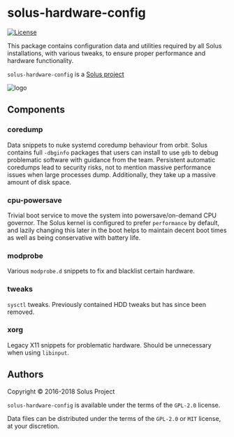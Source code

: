 # solus-hardware-config

[![License](https://img.shields.io/badge/License-GPL%202.0-blue.svg)](https://opensource.org/licenses/GPL-2.0)

This package contains configuration data and utilities required by all Solus installations, with various tweaks, to ensure proper performance and hardware functionality.

`solus-hardware-config` is a [Solus project](https://getsol.us/)

![logo](https://build.getsol.us/logo.png)

## Components

### coredump

Data snippets to nuke systemd coredump behaviour from orbit. Solus contains full `-dbginfo` packages that users can install to use `gdb` to debug problematic software with guidance from the team. Persistent automatic coredumps lead to security risks, not to mention massive performance issues when large processes dump. Additionally, they take up a massive amount of disk space.

### cpu-powersave

Trivial boot service to move the system into powersave/on-demand CPU governor. The Solus kernel is configured to prefer `performance` by default, and lazily changing this later in the boot helps to maintain decent boot times as well as being conservative with battery life.

### modprobe

Various `modprobe.d` snippets to fix and blacklist certain hardware.

### tweaks

`sysctl` tweaks. Previously contained HDD tweaks but has since been removed.

### xorg

Legacy X11 snippets for problematic hardware. Should be unnecessary when using `libinput`.


## Authors

Copyright © 2016-2018 Solus Project

`solus-hardware-config` is available under the terms of the `GPL-2.0` license.

Data files can be distributed under the terms of the `GPL-2.0` or `MIT` license, at your discretion.
